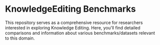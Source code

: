 # KnowledgeEditing Benchmarks
This repository serves as a comprehensive resource for researchers interested in exploring Knowledge Editing. Here, you'll find detailed comparisons and information about various benchmarks/datasets relevant to this domain.



